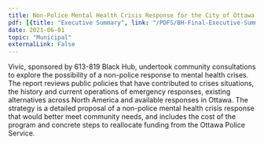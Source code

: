 ```yaml
---
title: Non-Police Mental Health Crisis Response for the City of Ottawa
pdf: [{title: "Executive Summary", link: "/PDFS/BH-Final-Executive-Summary.pdf"},{title: "Report", link: "/PDFS/BH-Final-Report.pdf"}, {title: "Strategy", link: "/PDFS/BH-Final-Strategy.pdf"}]
date: 2021-06-01
topic: "Municipal"
externalLink: False
---
```


Vivic, sponsored by 613-819 Black Hub, undertook community consultations to explore
the possibility of a non-police response to mental health crises. The report reviews
public policies that have contributed to crises situations, the history and current
operations of emergency responses, existing alternatives across North America and
available responses in Ottawa. The strategy is a detailed proposal of a non-police
mental health crisis response that would better meet community needs, and includes
the cost of the program and concrete steps to reallocate funding from the Ottawa
Police Service.
